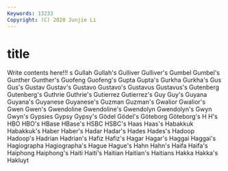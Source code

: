 ```yaml
---
Keywords: 13233
Copyright: (C) 2020 Junjie Li
---
```


# title

Write contents here!!!
s 
Gullah 
Gullah's 
Gulliver 
Gulliver's
Gumbel 
Gumbel's 
Gunther 
Gunther's 
Guofeng 
Guofeng's 
Gupta 
Gupta's 
Gurkha 
Gurkha's
Gus 
Gus's 
Gustav 
Gustav's 
Gustavo 
Gustavo's 
Gustavus 
Gustavus's 
Gutenberg 
Gutenberg's
Guthrie 
Guthrie's 
Gutierrez 
Gutierrez's 
Guy 
Guy's 
Guyana 
Guyana's 
Guyanese 
Guyanese's
Guzman 
Guzman's 
Gwalior 
Gwalior's 
Gwen 
Gwen's 
Gwendoline 
Gwendoline's 
Gwendolyn 
Gwendolyn's
Gwyn 
Gwyn's 
Gypsies 
Gypsy 
Gypsy's 
Gödel 
Gödel's 
Göteborg 
Göteborg's 
H
H's 
HBO 
HBO's 
HBase 
HBase's 
HSBC 
HSBC's 
Haas 
Haas's 
Habakkuk
Habakkuk's 
Haber 
Haber's 
Hadar 
Hadar's 
Hades 
Hades's 
Hadoop 
Hadoop's 
Hadrian
Hadrian's 
Hafiz 
Hafiz's 
Hagar 
Hagar's 
Haggai 
Haggai's 
Hagiographa 
Hagiographa's 
Hague
Hague's 
Hahn 
Hahn's 
Haifa 
Haifa's 
Haiphong 
Haiphong's 
Haiti 
Haiti's 
Haitian
Haitian's 
Haitians 
Hakka 
Hakka's 
Hakluyt 
